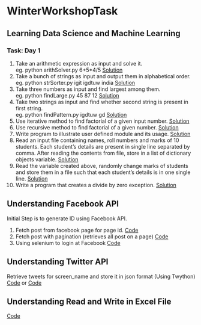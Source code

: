 # WinterWorkshopTask
## Learning Data Science and Machine Learning

### Task: Day 1

1. Take an arithmetic expression as input and solve it.  
    eg. python arithSolver.py 6+5*4/5  [Solution](../Task-1/1arthSolver.py)
2. Take a bunch of strings as input and output them in alphabetical order.  
    eg. python strSorter.py igit igdtuw india  [Solution](../Task-1/2strSorter.py)  
3. Take three numbers as input and find largest among them.  
    eg. python findLarge.py 45 87 12  [Solution](../Task-1/3findLarge.py)  
4. Take two strings as input and find whether second string is present in first string.  
    eg. python findPattern.py igdtuw gd  [Solution](../Task-1/4findPattern.py)  
5. Use iterative method to find factorial of a given input number.  [Solution](../Task-1/5factorialIterative.py)  
6. Use recursive method to find factorial of a given number.  [Solution](../Task-1/6factorialRecursion.py)  
7. Write program to illustrate user defined module and its usage.  [Solution](../Task-1/7UserDefinedModule.py)  
8. Read an input file containing names, roll numbers and marks of 10 students. Each student’s details are present in single line separated by comma. After reading the contents from file, store in a list of dictionary objects variable.  [Solution](../Task-1/8fileToList.py)  
9. Read the variable created above, randomly change marks of students and store them in a file such that each student’s details is in one single line.  [Solution](../Task-1/9listToFile.py)  
10. Write a program that creates a divide by zero exception. [Solution](../Task-1/10exception.py)  

## Understanding Facebook API

Initial Step is to generate ID using Facebook API.

1. Fetch post from facebook page for page id.
[Code](../master/pagePostFB.py)
2. Fetch post with pagination (retrieves all post on a page) 
[Code](../master/fbPagination.py)
3. Using selenium to login at Facebook
[Code](../master/fbSelenium.py)
 
 ## Understanding Twitter API
 
 Retrieve tweets for screen_name and store it in json format (Using Twython)
 [Code](../master/retrieveTweets.py)
 or
 [Code](../master/collectTweets.py)
 
 ## Understanding Read and Write in Excel File
 [Code](../master/SocialHandlerCollector.py)
